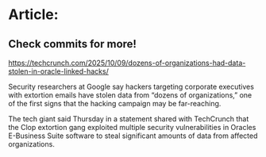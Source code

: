 # Article:

## Check commits for more!
https://techcrunch.com/2025/10/09/dozens-of-organizations-had-data-stolen-in-oracle-linked-hacks/

Security researchers at Google say hackers targeting corporate executives with extortion emails have stolen data from “dozens of organizations,” one of the first signs that the hacking campaign may be far-reaching.

The tech giant said Thursday in a statement shared with TechCrunch that the Clop extortion gang exploited multiple security vulnerabilities in Oracles E-Business Suite software to steal significant amounts of data from affected organizations.
